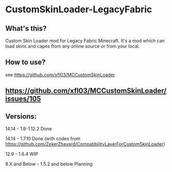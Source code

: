 # CustomSkinLoader-LegacyFabric
## What's this?  
Custom Skin Loader mod for Legacy Fabric Minecraft.
It's a mod which can load skins and capes from any online source or from your local.

## How to use?
see https://github.com/xfl03/MCCustomSkinLoader

## https://github.com/xfl03/MCCustomSkinLoader/issues/105

## Versions: 

14.14 - 1.8-1.12.2 Done

14.14 - 1.7.10 Done
(with codes from https://github.com/ZekerZhayard/CompatibilityLayerForCustomSkinLoader)

12.9 - 1.6.4 WIP

8.X and Below - 1.5.2 and below Planning


